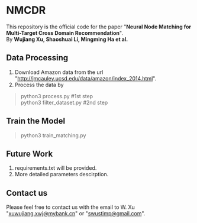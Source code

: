 # NMCDR
This repository is the official code for the paper "**Neural Node Matching for Multi-Target Cross
Domain Recommendation**".  
By **Wujiang Xu, Shaoshuai Li, Mingming Ha et al.**  
## Data Processing 
1. Download Amazon data from the url "http://jmcauley.ucsd.edu/data/amazon/index_2014.html". 
2. Process the data by  
>python3 process.py #1st step  
>python3 filter_dataset.py #2nd step  

## Train the Model 
>python3 train_matching.py

## Future Work
1. requirements.txt will be provided.
2. More detailed parameters descirption.

## Contact us 
Please feel free to contact us with the email to W. Xu "xuwujiang.xwj@mybank.cn" or "swustimp@gmail.com".
